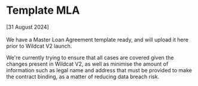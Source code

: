 # Template MLA

\[31 August 2024]\
\
We have a Master Loan Agreement template ready, and will upload it here prior to Wildcat V2 launch.

We're currently trying to ensure that all cases are covered given the changes present in Wildcat V2, as well as minimise the amount of information such as legal name and address that must be provided to make the contract binding, as a matter of reducing data breach risk.
